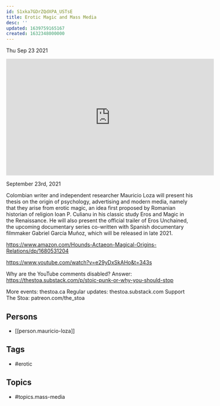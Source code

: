 ```yaml
---
id: S1xka7GDrZQdXPA_USTsE
title: Erotic Magic and Mass Media
desc: ''
updated: 1639759165167
created: 1632348000000
---
```





Thu Sep 23 2021

<iframe width="560" height="315" src="https://www.youtube.com/embed/tMsXIX1Gvpw" title="Erotic Magic and Mass Media w/ Mauricio Loza" frameborder="0" allow="accelerometer; autoplay; clipboard-write; encrypted-media; gyroscope; picture-in-picture" allowfullscreen ></iframe>

September 23rd, 2021

Colombian writer and independent researcher Mauricio Loza will present his thesis on the origin of psychology, advertising and modern media, namely that they arise from erotic magic, an idea first proposed by Romanian historian of religion Ioan P. Culianu in his classic study Eros and Magic in the Renaissance. He will also present the official trailer of Eros Unchained, the upcoming documentary series co-written with Spanish documentary filmmaker Gabriel García Muñoz, which will be released in late 2021.

https://www.amazon.com/Hounds-Actaeon-Magical-Origins-Relations/dp/1680531204

https://www.youtube.com/watch?v=e29yDxSkAHo&t=343s

Why are the YouTube comments disabled? Answer: https://thestoa.substack.com/p/stoic-punk-or-why-you-should-stop

More events: thestoa.ca
Regular updates: thestoa.substack.com
Support The Stoa: patreon.com/the_stoa

## Persons

- [[person.mauricio-loza]]

## Tags

- #erotic

## Topics

- #topics.mass-media

